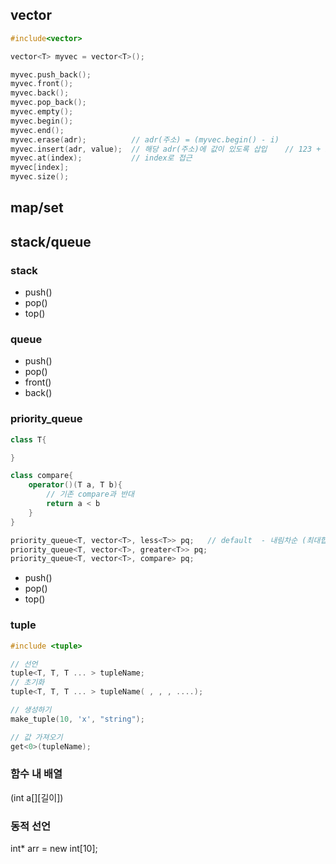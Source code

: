## vector

```c++
#include<vector>

vector<T> myvec = vector<T>();

myvec.push_back();
myvec.front();
myvec.back();
myvec.pop_back();
myvec.empty();
myvec.begin();
myvec.end();
myvec.erase(adr);          // adr(주소) = (myvec.begin() - i)
myvec.insert(adr, value);  // 해당 adr(주소)에 값이 있도록 삽입    // 123 + insert(begin()+1, 0) => 1023
myvec.at(index);           // index로 접근
myvec[index];
myvec.size();
```

## map/set

## stack/queue

### stack

- push()
- pop()
- top()

### queue

- push()
- pop()
- front()
- back()

### priority_queue

```c++
class T{

}

class compare{
    operator()(T a, T b){
        // 기존 compare과 반대
        return a < b
    }
}

priority_queue<T, vector<T>, less<T>> pq;   // default  - 내림차순 (최대힙)
priority_queue<T, vector<T>, greater<T>> pq;
priority_queue<T, vector<T>, compare> pq;
```

- push()
- pop()
- top()

### tuple

```c++
#include <tuple>

// 선언
tuple<T, T, T ... > tupleName;
// 초기화
tuple<T, T, T ... > tupleName( , , , ....);

// 생성하기
make_tuple(10, 'x', "string");

// 값 가져오기
get<0>(tupleName);


```

### 함수 내 배열

(int a[][길이])

### 동적 선언

int\* arr = new int[10];
